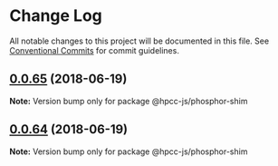 # Change Log

All notable changes to this project will be documented in this file.
See [Conventional Commits](https://conventionalcommits.org) for commit guidelines.

<a name="0.0.65"></a>
## [0.0.65](https://github.com/hpcc-systems/Visualization/compare/@hpcc-js/phosphor-shim@0.0.64...@hpcc-js/phosphor-shim@0.0.65) (2018-06-19)




**Note:** Version bump only for package @hpcc-js/phosphor-shim

<a name="0.0.64"></a>
## [0.0.64](https://github.com/hpcc-systems/Visualization/compare/@hpcc-js/phosphor-shim@0.0.63...@hpcc-js/phosphor-shim@0.0.64) (2018-06-19)




**Note:** Version bump only for package @hpcc-js/phosphor-shim
